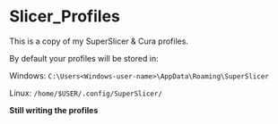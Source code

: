 # Slicer_Profiles

This is a copy of my SuperSlicer & Cura profiles.

By default your profiles will be stored in:

Windows:
  `C:\Users<Windows-user-name>\AppData\Roaming\SuperSlicer`

Linux:
  `/home/$USER/.config/SuperSlicer/`

**Still writing the profiles**
